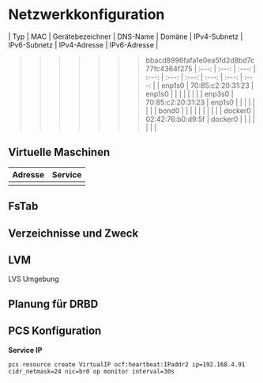 # Netzwerkkonfiguration

| Typ | MAC | Gerätebezeichner | DNS-Name | Domäne | IPv4-Subnetz | IPv6-Subnetz | IPv4-Adresse | IPv6-Adresse |
>>>>>>> bbacd8996fafa1e0ea5fd2d8bd7c77fc4364f275
| :---: | :---: | :---: | :---: | :---: | :---: | :---: | :---: | :---: |
| enp1s0 | 70:85:c2:20:31:23 | enp1s0 |  |  |  |  |  |  |
| enp3s0 | 70:85:c2:20:31:23 | enp1s0 |  |  |  |  |  |  |
| bond0 |  |  |  |  |  |  |  |  |
| docker0 | 02:42:76:b0:d9:5f | docker0 |  |  |  |  |  |  |

## Virtuelle Maschinen

| Adresse | Service |
| :---: | :---: |
| | |

## FsTab

## Verzeichnisse und Zweck

## LVM

LVS Umgebung

## Planung für DRBD

## PCS Konfiguration

**Service IP**

`pcs resource create VirtualIP ocf:heartbeat:IPaddr2 ip=192.168.4.91 cidr_netmask=24 nic=br0 op monitor interval=30s`
